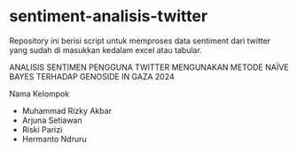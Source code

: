 # sentiment-analisis-twitter
Repository ini berisi script untuk memproses data sentiment dari twitter yang sudah di masukkan kedalam excel atau tabular.

ANALISIS SENTIMEN PENGGUNA TWITTER MENGUNAKAN
METODE NAÏVE BAYES TERHADAP GENOSIDE IN GAZA 2024

Nama Kelompok
- Muhammad Rizky Akbar
- Arjuna Setiawan
- Riski Parizi
- Hermanto Ndruru
